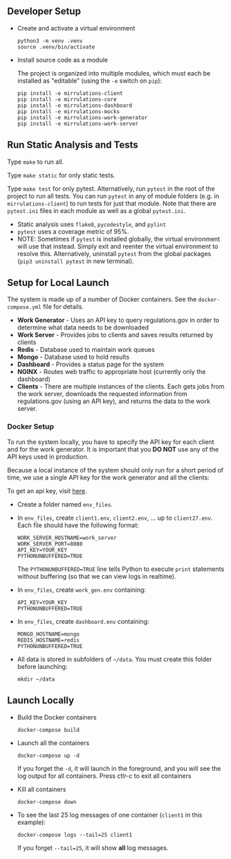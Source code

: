 
## Developer Setup

* Create and activate a virtual environment

  ```
  python3 -m venv .venv
  source .venv/bin/activate
  ```

* Install source code as a module

  The project is organized into multiple modules, which must each be installed as "editable"
  (using the `-e` switch on `pip`):

  ```
  pip install -e mirrulations-client
  pip install -e mirrulations-core
  pip install -e mirrulations-dashboard
  pip install -e mirrulations-mocks
  pip install -e mirrulations-work-generator 
  pip install -e mirrulations-work-server
  ```

## Run Static Analysis and Tests

Type `make` to run all. 

Type `make static` for only static tests.

Type `make test` for only pytest.  Alternatively, run `pytest` in the root of
the project to run all tests.  You can run `pytest` in any of module folders
(e.g. in `mirrulations-client`) to run tests for just that module.  Note that
there are `pytest.ini` files in each module as well as a global `pytest.ini`.

* Static analysis uses `flake8`, `pycodestyle`, and `pylint`
* `pytest` uses a coverage metric of 95%.
* NOTE: Sometimes if `pytest` is installed globally, the virtual environment will use that instead. Simply exit and reenter the virtual environment to resolve this.
  Alternatively, uninstall `pytest` from the global packages (`pip3 uninstall pytest` in new terminal).


## Setup for Local Launch

The system is made up of a number of Docker containers.  See the `docker-compose.yml` file for details.

* **Work Generator** - Uses an API key to query regulations.gov in order to determine what data needs to be downloaded
* **Work Server** - Provides jobs to clients and saves results returned by clients
* **Redis** - Database used to maintain work queues
* **Mongo** - Database used to hold results
* **Dashboard** - Provides a status page for the system
* **NGINX** - Routes web traffic to appropriate host (currently only the dashboard)
* **Clients** - There are multiple instances of the clients.  Each gets jobs from the work server, downloads the requested information from regulations.gov (using an API key), and returns the data to the work server.

### Docker Setup

To run the system locally, you have to specify the API key for each client and for the work generator.  It is important that you **DO NOT** use any of the API keys used in production.

Because a local instance of the system should only run for a short period of time, we use a single API key for the work generator and all the clients:

To get an api key, visit [here](https://open.gsa.gov/api/regulationsgov/). 

* Create a folder named `env_files`.  
* In `env_files`, create `client1.env`, `client2.env`, ... up to `client27.env`.  Each file should have the following format:

  ```
  WORK_SERVER_HOSTNAME=work_server
  WORK_SERVER_PORT=8080
  API_KEY=YOUR_KEY
  PYTHONUNBUFFERED=TRUE
  ```
  
  The `PYTHONUNBUFFERED=TRUE` line tells Python to execute `print` statements without buffering (so that we can view logs in realtime).

* In `env_files`, create `work_gen.env` containing: 
  
  ```
  API_KEY=YOUR_KEY
  PYTHONUNBUFFERED=TRUE
  ```
  
* In `env_files`, create `dashboard.env` containing: 
  
  ```
  MONGO_HOSTNAME=mongo
  REDIS_HOSTNAME=redis
  PYTHONUNBUFFERED=TRUE
  ```

* All data is stored in subfolders of `~/data`.  You must create this folder before launching:

  ```
  mkdir ~/data
  ```

## Launch Locally

* Build the Docker containers

  ```
  docker-compose build
  ```
  
* Launch all the containers

  ```
  docker-compose up -d
  ```
  
  If you forget the `-d`, it will launch in the foreground, and you will see the log output for all containers.  Press ctlr-c to exit all containers
  
* Kill all containers

  ```
  docker-compose down
  ```
  
* To see the last 25 log messages of one container (`client1` in this example):

  ```
  docker-compose logs --tail=25 client1
  ```
  
  If you forget `--tail=25`, it will show **all** log messages.

